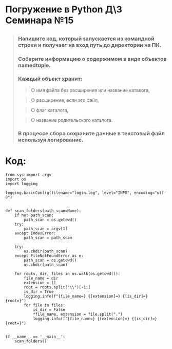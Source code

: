 # Погружение в Python Д\З Семинара №15

## 
>### Напишите код, который запускается из командной строки и получает на вход путь до директории на ПК.
>### Соберите информацию о содержимом в виде объектов namedtuple.
>### Каждый объект хранит:
>>○ имя файла без расширения или название каталога,
>
>>○ расширение, если это файл,
>
>>○ флаг каталога,
>
>> ○ название родительского каталога.
>
>### В процессе сбора сохраните данные в текстовый файл используя логирование.

# Код: 
    from sys import argv
    import os
    import logging
    
    logging.basicConfig(filename="login.log", level="INFO", encoding="utf-8")
    
    
    def scan_folders(path_scan=None):
        if not path_scan:
            path_scan = os.getcwd()
        try:
            path_scan = argv[1]
        except IndexError:
            path_scan = path_scan
    
        try:
            os.chdir(path_scan)
        except FileNotFoundError as e:
            path_scan = os.getcwd()
            os.chdir(path_scan)
    
        for roots, dir, files in os.walk(os.getcwd()):
            file_name = dir
            extension = []
            root = roots.split("\\")[-1:]
            is_dir = True
            logging.info(f"{file_name=} {[extension]=} {[is_dir]=} {root=}")
            for file in files:
                is_dir = False
                *file_name, extension = file.split(".")
                logging.info(f"{file_name=} {[extension]=} {[is_dir]=} {root=}")
    
    
    if __name__ == '__main__':
        scan_folders()

